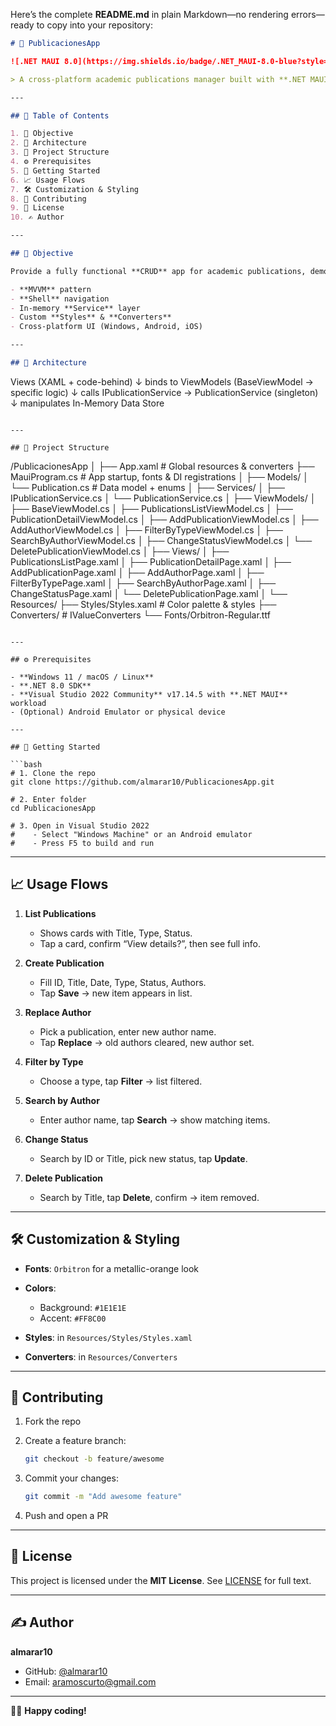 Here’s the complete **README.md** in plain Markdown—no rendering errors—ready to copy into your repository:

```markdown
# 🚀 PublicacionesApp

![.NET MAUI 8.0](https://img.shields.io/badge/.NET_MAUI-8.0-blue?style=flat-square) ![C#](https://img.shields.io/badge/C%23-9B4F96?style=flat-square) ![MIT License](https://img.shields.io/badge/License-MIT-green?style=flat-square)

> A cross-platform academic publications manager built with **.NET MAUI** and **MVVM**.

---

## 📐 Table of Contents

1. 🎯 Objective  
2. 🧩 Architecture  
3. 📂 Project Structure  
4. ⚙️ Prerequisites  
5. 🚀 Getting Started  
6. 📈 Usage Flows  
7. 🛠️ Customization & Styling  
8. 🤝 Contributing  
9. 📄 License  
10. ✍️ Author  

---

## 🎯 Objective

Provide a fully functional **CRUD** app for academic publications, demonstrating:

- **MVVM** pattern  
- **Shell** navigation  
- In-memory **Service** layer  
- Custom **Styles** & **Converters**  
- Cross-platform UI (Windows, Android, iOS)  

---

## 🧩 Architecture

```

Views (XAML + code-behind)
↓ binds to
ViewModels (BaseViewModel → specific logic)
↓ calls
IPublicationService → PublicationService (singleton)
↓ manipulates
In-Memory Data Store

```

---

## 📂 Project Structure

```

/PublicacionesApp
│
├── App.xaml                     # Global resources & converters
├── MauiProgram.cs               # App startup, fonts & DI registrations
│
├── Models/
│   └── Publication.cs           # Data model + enums
│
├── Services/
│   ├── IPublicationService.cs
│   └── PublicationService.cs
│
├── ViewModels/
│   ├── BaseViewModel.cs
│   ├── PublicationsListViewModel.cs
│   ├── PublicationDetailViewModel.cs
│   ├── AddPublicationViewModel.cs
│   ├── AddAuthorViewModel.cs
│   ├── FilterByTypeViewModel.cs
│   ├── SearchByAuthorViewModel.cs
│   ├── ChangeStatusViewModel.cs
│   └── DeletePublicationViewModel.cs
│
├── Views/
│   ├── PublicationsListPage.xaml
│   ├── PublicationDetailPage.xaml
│   ├── AddPublicationPage.xaml
│   ├── AddAuthorPage.xaml
│   ├── FilterByTypePage.xaml
│   ├── SearchByAuthorPage.xaml
│   ├── ChangeStatusPage.xaml
│   └── DeletePublicationPage.xaml
│
└── Resources/
├── Styles/Styles.xaml        # Color palette & styles
├── Converters/               # IValueConverters
└── Fonts/Orbitron-Regular.ttf

````

---

## ⚙️ Prerequisites

- **Windows 11 / macOS / Linux**  
- **.NET 8.0 SDK**  
- **Visual Studio 2022 Community** v17.14.5 with **.NET MAUI** workload  
- (Optional) Android Emulator or physical device  

---

## 🚀 Getting Started

```bash
# 1. Clone the repo
git clone https://github.com/almarar10/PublicacionesApp.git

# 2. Enter folder
cd PublicacionesApp

# 3. Open in Visual Studio 2022
#    - Select "Windows Machine" or an Android emulator
#    - Press F5 to build and run
````

---

## 📈 Usage Flows

1. **List Publications**

   * Shows cards with Title, Type, Status.
   * Tap a card, confirm “View details?”, then see full info.

2. **Create Publication**

   * Fill ID, Title, Date, Type, Status, Authors.
   * Tap **Save** → new item appears in list.

3. **Replace Author**

   * Pick a publication, enter new author name.
   * Tap **Replace** → old authors cleared, new author set.

4. **Filter by Type**

   * Choose a type, tap **Filter** → list filtered.

5. **Search by Author**

   * Enter author name, tap **Search** → show matching items.

6. **Change Status**

   * Search by ID or Title, pick new status, tap **Update**.

7. **Delete Publication**

   * Search by Title, tap **Delete**, confirm → item removed.

---

## 🛠️ Customization & Styling

* **Fonts**: `Orbitron` for a metallic-orange look
* **Colors**:

  * Background: `#1E1E1E`
  * Accent: `#FF8C00`
* **Styles**: in `Resources/Styles/Styles.xaml`
* **Converters**: in `Resources/Converters`

---

## 🤝 Contributing

1. Fork the repo
2. Create a feature branch:

   ```bash
   git checkout -b feature/awesome
   ```
3. Commit your changes:

   ```bash
   git commit -m "Add awesome feature"
   ```
4. Push and open a PR

---

## 📄 License

This project is licensed under the **MIT License**.
See [LICENSE](LICENSE) for full text.

---

## ✍️ Author

**almarar10**

* GitHub: [@almarar10](https://github.com/almarar10)
* Email: [aramoscurto@gmail.com](mailto:your.email@example.com)

---

👩‍💻 **Happy coding!**

```
```
